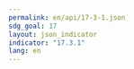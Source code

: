 ```yaml
---
permalink: en/api/17-3-1.json
sdg_goal: 17
layout: json_indicator
indicator: "17.3.1"
lang: en
---
```

